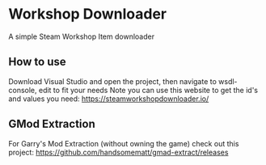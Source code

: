 # Workshop Downloader
A simple Steam Workshop Item downloader

## How to use
Download Visual Studio and open the project, then navigate to wsdl-console, edit to fit your needs
Note you can use this website to get the id's and values you need: https://steamworkshopdownloader.io/

## GMod Extraction
For Garry's Mod Extraction (without owning the game) check out this project: https://github.com/handsomematt/gmad-extract/releases